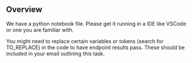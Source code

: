 ## Overview 

We have a python notebook file. Please get it running in a IDE like VSCode or one you are familiar with. 

You  might need to replace certain variables or tokens (search for TO_REPLACE) in the code to have endpoint results pass. These should be included in your email outlining this task.
